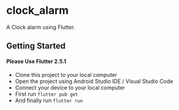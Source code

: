 
# clock_alarm

A Clock alarm using Flutter.

## Getting Started

#### Please Use Flutter 2.5.1
- Clone this project to your local computer
- Open the project using Android Studio IDE / Visual Studio Code
- Connect your device to your local computer
- First run `flutter pub get`
- And finally run `flutter run`
 
